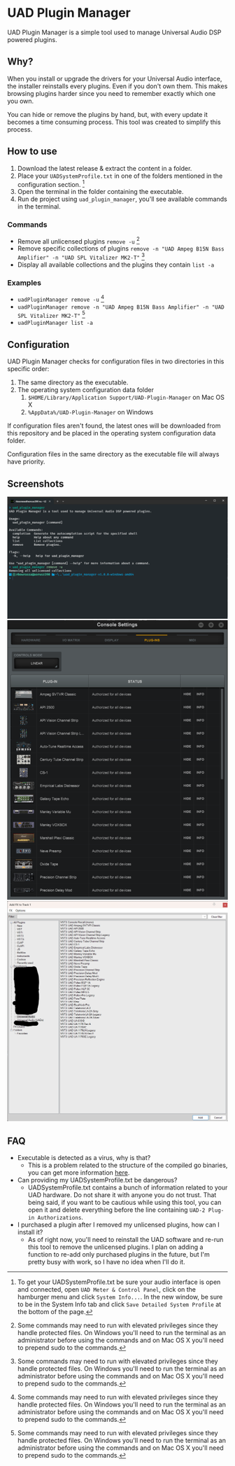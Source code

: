 # UAD Plugin Manager

UAD Plugin Manager is a simple tool used to manage Universal Audio DSP powered plugins.

## Why?

When you install or upgrade the drivers for your Universal Audio interface, the installer reinstalls every plugins. Even if you don't own them. This makes browsing plugins harder since you need to remember exactly which one you own.

You can hide or remove the plugins by hand, but, with every update it becomes a time consuming process. This tool was created to simplify this process.

## How to use

1. Download the latest release & extract the content in a folder.
2. Place your `UADSystemProfile.txt` in one of the folders mentioned in the configuration section. [^1]
3. Open the terminal in the folder containing the executable.
4. Run de project using `uad_plugin_manager`, you'll see available commands in the terminal.

### Commands

- Remove all unlicensed plugins `remove -u` [^2]
- Remove specific collections of plugins `remove -n "UAD Ampeg B15N Bass Amplifier" -n "UAD SPL Vitalizer MK2-T"` [^2]
- Display all available collections and the plugins they contain `list -a`

### Examples

- `uadPluginManager remove -u` [^2]
- `uadPluginManager remove -n "UAD Ampeg B15N Bass Amplifier" -n "UAD SPL Vitalizer MK2-T"` [^2]
- `uadPluginManager list -a`

## Configuration

UAD Plugin Manager checks for configuration files in two directories in this specific order:
1. The same directory as the executable.
2. The operating system configuration data folder
    1. `$HOME/Library/Application Support/UAD-Plugin-Manager` on Mac OS X
    2. `%AppData%/UAD-Plugin-Manager` on Windows

If configuration files aren't found, the latest ones will be downloaded from this repository and be placed in the operating system configuration data folder.

Configuration files in the same directory as the executable file will always have priority.

## Screenshots

![Terminal preview](./docs/assets/images/terminal-preview.png)
![UAD Console preview](./docs/assets/images/uad-console-plugins-preview.png)
![Reaper FX Browser preview](./docs/assets/images/reaper-plugins-preview.png)

## FAQ

- Executable is detected as a virus, why is that?
  - This is a problem related to the structure of the compiled go binaries, you can get more information [here](https://go.dev/doc/faq#virus).
- Can providing my UADSystemProfile.txt be dangerous?
  - UADSystemProfile.txt contains a bunch of information related to your UAD hardware. Do not share it with anyone you do not trust. That being said, if you want to be cautious while using this tool, you can open it and delete everything before the line containing `UAD-2 Plug-in Authorizations`.
- I purchased a plugin after I removed my unlicensed plugins, how can I install it?
  - As of right now, you'll need to reinstall the UAD software and re-run this tool to remove the unlicensed plugins. I plan on adding a function to re-add only purchased plugins in the future, but I'm pretty busy with work, so I have no idea when I'll do it.

[^1]: To get your UADSystemProfile.txt be sure your audio interface is open and connected, open `UAD Meter & Control Panel`, click on the hamburger menu and click `System Info...`. In the new window, be sure to be in the System Info tab and click `Save Detailed System Profile` at the bottom of the page.
[^2]: Some commands may need to run with elevated privileges since they handle protected files. On Windows you'll need to run the terminal as an administrator before using the commands and on Mac OS X you'll need to prepend sudo to the commands.
